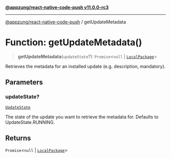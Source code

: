 [**@appzung/react-native-code-push v11.0.0-rc3**](../README.md)

---

[@appzung/react-native-code-push](../README.md) / getUpdateMetadata

# Function: getUpdateMetadata()

> **getUpdateMetadata**(`updateState`?): `Promise`\<`null` \| [`LocalPackage`](../interfaces/LocalPackage.md)\>

Retrieves the metadata for an installed update (e.g. description, mandatory).

## Parameters

### updateState?

[`UpdateState`](../enumerations/UpdateState.md)

The state of the update you want to retrieve the metadata for. Defaults to UpdateState.RUNNING.

## Returns

`Promise`\<`null` \| [`LocalPackage`](../interfaces/LocalPackage.md)\>
